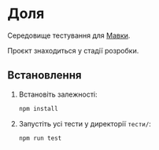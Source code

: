 # Доля

Середовище тестування для [Мавки](https://xn--80aaf6ah.xn--j1amh/).

Проєкт знаходиться у стадії розробки.

## Встановлення

1. Встановіть залежності:

    ```bash
    npm install
    ```

2. Запустіть усі тести у директорії `тести/`:

    ```bash
    npm run test
    ```
